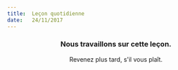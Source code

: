 ```yaml
---
title:  Leçon quotidienne
date:   24/11/2017
---
```


### <center>Nous travaillons sur cette leçon.</center>
<center>Revenez plus tard, s'il vous plaît.</center>